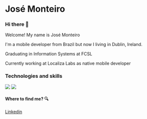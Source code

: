 # José Monteiro

### Hi there 👋

<p>Welcome! My name is José Monteiro</p>

<p>I'm a mobile developer from Brazil but now I living in Dublin, Ireland.</p>

<p>Graduating in Information Systems at FCSL</p>

<p>Currently working at Localiza Labs as native mobile developer</p>

### Technologies and skills

<a><img src="https://img.shields.io/badge/Android-3DDC84?style=for-the-badge&logo=android&logoColor=white"></a>
<a><img src="https://img.shields.io/badge/Kotlin-0095D5?&style=for-the-badge&logo=kotlin&logoColor=white"></a>

#### Where to find me? :mag:

[Linkedin](https://www.linkedin.com/in/jsmontteiro/)
